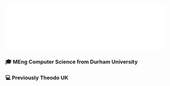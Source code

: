 <img src='./assets/banner.svg' />

###  🎓 MEng Computer Science from Durham University

###  💻 Previously Theodo UK